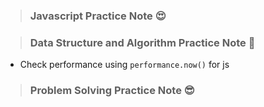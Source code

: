 >### Javascript Practice Note 😍

>### Data Structure and Algorithm Practice Note 🥰
- Check performance using `performance.now()` for js

>### Problem Solving Practice Note 😎
